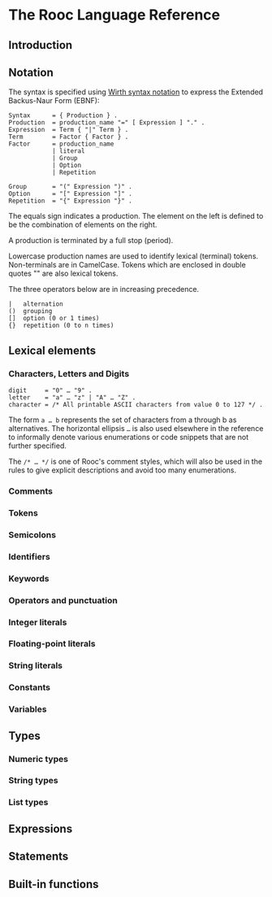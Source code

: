 # The Rooc Language Reference

## Introduction

## Notation

The syntax is specified using [Wirth syntax notation](https://en.wikipedia.org/wiki/Wirth_syntax_notation) to express the Extended Backus-Naur Form (EBNF):

```ebnf
Syntax      = { Production } .
Production  = production_name "=" [ Expression ] "." .
Expression  = Term { "|" Term } .
Term        = Factor { Factor } .
Factor      = production_name
            | literal
            | Group 
            | Option 
            | Repetition

Group       = "(" Expression ")" .
Option      = "[" Expression "]" .
Repetition  = "{" Expression "}" .
```

The equals sign indicates a production. 
The element on the left is defined to be the combination of elements on the right. 

A production is terminated by a full stop (period).

Lowercase production names are used to identify lexical (terminal) tokens. Non-terminals are in CamelCase. 
Tokens which are enclosed in double quotes "" are also lexical tokens.

The three operators below are in increasing precedence.

```ebnf
|   alternation
()  grouping
[]  option (0 or 1 times)
{}  repetition (0 to n times)
```

## Lexical elements

### Characters, Letters and Digits

```ebnf
digit     = "0" … "9" .
letter    = "a" … "z" | "A" … "Z" .
character = /* All printable ASCII characters from value 0 to 127 */ .
```

The form `a … b` represents the set of characters from a through b as alternatives. The horizontal ellipsis `…` is also used elsewhere in the reference to informally denote various enumerations or code snippets that are not further specified.  

The `/* … */` is one of Rooc's comment styles, which will also be used in the rules to give explicit descriptions and avoid too many enumerations.

### Comments


### Tokens
### Semicolons
### Identifiers
### Keywords
### Operators and punctuation
### Integer literals
### Floating-point literals
### String literals
### Constants
### Variables

## Types

### Numeric types
### String types
### List types


<!-- ;TODO
Struct types
Function types
trait types
 -->

## Expressions

## Statements

## Built-in functions